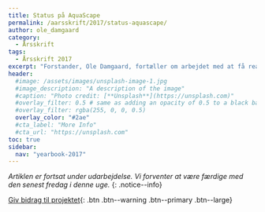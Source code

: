 ```yaml
---
title: Status på AquaScape
permalink: /aarsskrift/2017/status-aquascape/
author: ole_damgaard
category:
  - Årsskrift
tags:
  - Årsskrift 2017
excerpt: "Forstander, Ole Damgaard, fortæller om arbejdet med at få realiseret AquaScape og derved renoveret vores gamle svømmebad fra 1957 - og gøre Vejle Idrætshøjskole til samlingspunkt for den aktive Nørreskov."
header:
  #image: /assets/images/unsplash-image-1.jpg
  #image_description: "A description of the image"
  #caption: "Photo credit: [**Unsplash**](https://unsplash.com)"
  #overlay_filter: 0.5 # same as adding an opacity of 0.5 to a black background
  #overlay_filter: rgba(255, 0, 0, 0.5)
  overlay_color: "#2ae"
  #cta_label: "More Info"
  #cta_url: "https://unsplash.com"
toc: true
sidebar:
  nav: "yearbook-2017"
---
```


_Artiklen er fortsat under udarbejdelse. Vi forventer at være færdige med den senest fredag i denne uge._
{: .notice--info}

[<i class='fas fa-money-bill-alt'></i> Giv bidrag til projektet](http://fond.vih.dk){: .btn .btn--warning .btn--primary .btn--large}